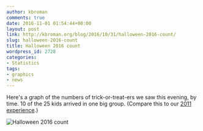 ```yaml
---
author: kbroman
comments: true
date: 2016-11-01 01:54:44+00:00
layout: post
link: http://kbroman.org/blog/2016/10/31/halloween-2016-count/
slug: halloween-2016-count
title: Halloween 2016 count
wordpress_id: 2728
categories:
- Statistics
tags:
- graphics
- news
---
```


Here's a graph of the numbers of trick-or-treat-ers we saw this evening, by time. 10 of the 25 kids arrived in one big group. (Compare this to our [2011 experience](http://kbroman.org/blog/2011/10/31/halloween-2011-count/).)

![Halloween 2016 count](https://kbroman.files.wordpress.com/2016/10/halloween20161.png)
